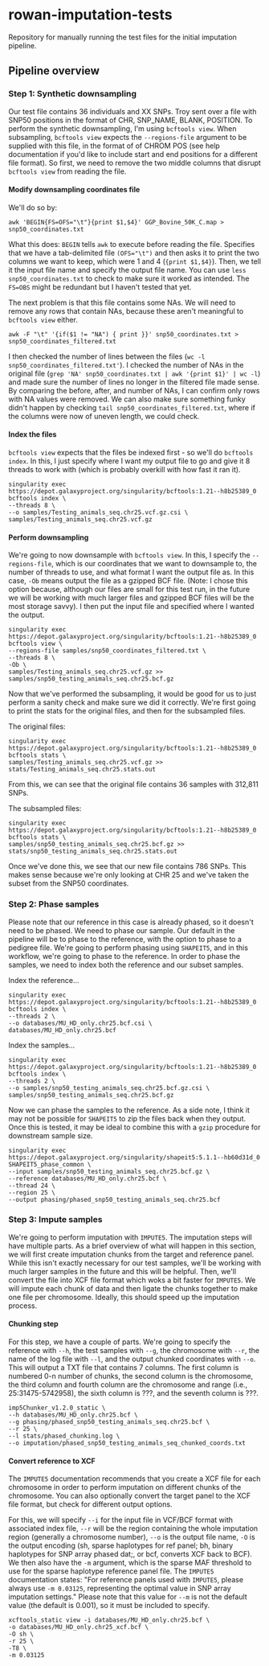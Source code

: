 # rowan-imputation-tests

Repository for manually running the test files for the initial imputation pipeline.

## Pipeline overview

### Step 1: Synthetic downsampling

Our test file contains 36 individuals and XX SNPs. Troy sent over a file with SNP50 positions in the format of CHR, SNP_NAME, BLANK, POSITION. To perform the synthetic downsampling, I'm using `bcftools view`. When subsampling, `bcftools view` expects the `--regions-file` argument to be supplied with this file, in the format of of CHROM POS (see help documentation if you'd like to include start and end positions for a different file format). So first, we need to remove the two middle columns that disrupt `bcftools view` from reading the file.

#### Modify downsampling coordinates file

We'll do so by: 

```
awk 'BEGIN{FS=OFS="\t"}{print $1,$4}' GGP_Bovine_50K_C.map > snp50_coordinates.txt
```

What this does: `BEGIN` tells `awk` to execute before reading the file. Specifies that we have a tab-delimited file `(OFS="\t")` and then asks it to print the two columns we want to keep, which were 1 and 4 (`{print $1,$4}`). Then, we tell it the input file name and specify the output file name. You can use `less snp50_coordinates.txt` to check to make sure it worked as intended. The `FS=OBS` might be redundant but I haven't tested that yet.

The next problem is that this file contains some NAs. We will need to remove any rows that contain NAs, because these aren't meaningful to `bcftools view` either. 

```
awk -F "\t" '{if($1 != "NA") { print }}' snp50_coordinates.txt > snp50_coordinates_filtered.txt
```

I then checked the number of lines between the files (`wc -l snp50_coordinates_filtered.txt'`). I checked the number of NAs in the original file (`grep 'NA' snp50_coordinates.txt | awk '{print $1}' | wc -l`) and made sure the number of lines no longer in the filtered file made sense. By comparing the before, after, and number of NAs, I can confirm only rows with NA values were removed. We can also make sure something funky didn't happen by checking `tail snp50_coordinates_filtered.txt`, where if the columns were now of uneven length, we could check.

#### Index the files

`bcftools view` expects that the files be indexed first - so we'll do `bcftools index`. In this, I just specify where I want my output file to go and give it 8 threads to work with (which is probably overkill with how fast it ran it).

```
singularity exec https://depot.galaxyproject.org/singularity/bcftools:1.21--h8b25389_0 bcftools index \
--threads 8 \
--o samples/Testing_animals_seq.chr25.vcf.gz.csi \
samples/Testing_animals_seq.chr25.vcf.gz
```

#### Perform downsampling

We're going to now downsample with `bcftools view`. In this, I specify the `--regions-file`, which is our coordinates that we want to downsample to, the number of threads to use, and what format I want the output file as. In this case, `-Ob` means output the file as a gzipped BCF file. (Note: I chose this option because, although our files are small for this test run, in the future we will be working with much larger files and gzipped BCF files will be the most storage savvy). I then put the input file and specified where I wanted the output.

```
singularity exec https://depot.galaxyproject.org/singularity/bcftools:1.21--h8b25389_0 bcftools view \
--regions-file samples/snp50_coordinates_filtered.txt \
--threads 8 \
-Ob \
samples/Testing_animals_seq.chr25.vcf.gz >> samples/snp50_testing_animals_seq.chr25.bcf.gz
```

Now that we've performed the subsampling, it would be good for us to just perform a sanity check and make sure we did it correctly. We're first going to print the stats for the original files, and then for the subsampled files.

The original files:

```
singularity exec https://depot.galaxyproject.org/singularity/bcftools:1.21--h8b25389_0 bcftools stats \
samples/Testing_animals_seq.chr25.vcf.gz >> stats/Testing_animals_seq.chr25.stats.out
```

From this, we can see that the original file contains 36 samples with 312,811 SNPs. 

The subsampled files:

```
singularity exec https://depot.galaxyproject.org/singularity/bcftools:1.21--h8b25389_0 bcftools stats \
samples/snp50_testing_animals_seq.chr25.bcf.gz >> stats/snp50_testing_animals_seq.chr25.stats.out
```

Once we've done this, we see that our new file contains 786 SNPs. This makes sense because we're only looking at CHR 25 and we've taken the subset from the SNP50 coordinates. 

### Step 2: Phase samples

Please note that our reference in this case is already phased, so it doesn't need to be phased. We need to phase our sample. Our default in the pipeline will be to phase to the reference, with the option to phase to a pedigree file. We're going to perform phasing using `SHAPEIT5`, and in this workflow, we're going to phase to the reference. In order to phase the samples, we need to index both the reference and our subset samples. 

Index the reference...

```
singularity exec https://depot.galaxyproject.org/singularity/bcftools:1.21--h8b25389_0 bcftools index \
--threads 2 \
--o databases/MU_HD_only.chr25.bcf.csi \
databases/MU_HD_only.chr25.bcf
```

Index the samples...

```
singularity exec https://depot.galaxyproject.org/singularity/bcftools:1.21--h8b25389_0 bcftools index \
--threads 2 \
--o samples/snp50_testing_animals_seq.chr25.bcf.gz.csi \
samples/snp50_testing_animals_seq.chr25.bcf.gz
```

Now we can phase the samples to the reference. As a side note, I think it may not be possible for `SHAPEIT5` to zip the files back when they output. Once this is tested, it may be ideal to combine this with a `gzip` procedure for downstream sample size. 

```
singularity exec https://depot.galaxyproject.org/singularity/shapeit5:5.1.1--hb60d31d_0 SHAPEIT5_phase_common \
--input samples/snp50_testing_animals_seq.chr25.bcf.gz \
--reference databases/MU_HD_only.chr25.bcf \
--thread 24 \
--region 25 \
--output phasing/phased_snp50_testing_animals_seq.chr25.bcf
```

### Step 3: Impute samples

We're going to perform imputation with `IMPUTE5`. The imputation steps will have multiple parts. As a brief overview of what will happen in this section, we will first create imputation chunks from the target and reference panel. While this isn't exactly necessary for our test samples, we'll be working with much larger samples in the future and this will be helpful. Then, we'll convert the file into XCF file format which woks a bit faster for `IMPUTE5`. We will impute each chunk of data  and then ligate the chunks together to make one file per chromosome. Ideally, this should speed up the imputation process.

#### Chunking step

For this step, we have a couple of parts. We're going to specify the reference with `--h`, the test samples with `--g`, the chromosome with `--r`, the name of the log file with `--l`, and the output chunked coordinates with `--o`. This will output a TXT file that contains 7 columns. The first column is numbered 0-n number of chunks, the second column is the chromosome, the third column and fourth column are the chromosome and range (i.e., 25:31475-5742958), the sixth column is ???, and the seventh column is ???. 

```
imp5Chunker_v1.2.0_static \
--h databases/MU_HD_only.chr25.bcf \
--g phasing/phased_snp50_testing_animals_seq.chr25.bcf \
--r 25 \
--l stats/phased_chunking.log \
--o imputation/phased_snp50_testing_animals_seq_chunked_coords.txt
```

#### Convert reference to XCF

The `IMPUTE5` documentation recommends that you create a XCF file for each chromosome in order to perform imputation on different chunks of the chromosome. You can also optionally convert the target panel to the XCF file format, but check for different output options.

For this, we will specify `--i` for the input file in VCF/BCF format with associated index file, `--r` will be the region containing the whole imputation region (generally a chromosome number), `--o` is the output file name, `-O` is the output encoding (sh, sparse haplotypes for ref panel; bh, binary haplotypes for SNP array phased dat;, or bcf, converts XCF back to BCF). We then also have the `-m` argument, which is the sparse MAF threshold to use for the sparse haplotype reference panel file. The `IMPUTE5` documentation states: "For reference panels used with `IMPUTE5`, please always use `-m 0.03125`, representing the optimal value in SNP array imputation settings." Please note that this value for `--m` is not the default value (the default is 0.001), so it must be included to specify.

```
xcftools_static view -i databases/MU_HD_only.chr25.bcf \
-o databases/MU_HD_only.chr25_xcf.bcf \
-O sh \
-r 25 \
-T8 \
-m 0.03125
```

